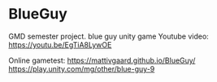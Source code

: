 # BlueGuy
GMD semester project. blue guy unity game
Youtube video:
https://youtu.be/EgTiA8LywOE

Online gametest:
https://mattivgaard.github.io/BlueGuy/
https://play.unity.com/mg/other/blue-guy-9
